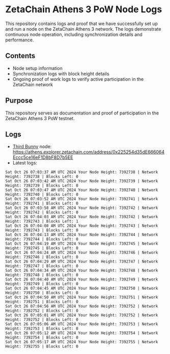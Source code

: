 # ZetaChain Athens 3 PoW Node Logs
This repository contains logs and proof that we have successfully set up and run a node on the ZetaChain Athens 3 network. The logs demonstrate continuous node operation, including synchronization details and performance.

## Contents
- Node setup information
- Synchronization logs with block height details
- Ongoing proof of work logs to verify active participation in the ZetaChain network

## Purpose
This repository serves as documentation and proof of participation in the ZetaChain Athens 3 PoW testnet.

## Logs

- [Third Bunny](https://thirdbunny.xyz/) node: https://athens.explorer.zetachain.com/address/0x225254d35dE666064Eccc5ce16eF1D8bF8D7b5EE
- Latest logs:
```
Sat Oct 26 07:03:37 AM UTC 2024 Your Node Height: 7392738 | Network Height: 7392738 | Blocks Left: 0
Sat Oct 26 07:03:42 AM UTC 2024 Your Node Height: 7392739 | Network Height: 7392739 | Blocks Left: 0
Sat Oct 26 07:03:47 AM UTC 2024 Your Node Height: 7392740 | Network Height: 7392740 | Blocks Left: 0
Sat Oct 26 07:03:52 AM UTC 2024 Your Node Height: 7392741 | Network Height: 7392741 | Blocks Left: 0
Sat Oct 26 07:03:58 AM UTC 2024 Your Node Height: 7392742 | Network Height: 7392742 | Blocks Left: 0
Sat Oct 26 07:04:03 AM UTC 2024 Your Node Height: 7392742 | Network Height: 7392743 | Blocks Left: 1
Sat Oct 26 07:04:08 AM UTC 2024 Your Node Height: 7392743 | Network Height: 7392743 | Blocks Left: 0
Sat Oct 26 07:04:13 AM UTC 2024 Your Node Height: 7392744 | Network Height: 7392744 | Blocks Left: 0
Sat Oct 26 07:04:19 AM UTC 2024 Your Node Height: 7392745 | Network Height: 7392745 | Blocks Left: 0
Sat Oct 26 07:04:24 AM UTC 2024 Your Node Height: 7392746 | Network Height: 7392746 | Blocks Left: 0
Sat Oct 26 07:04:29 AM UTC 2024 Your Node Height: 7392747 | Network Height: 7392747 | Blocks Left: 0
Sat Oct 26 07:04:34 AM UTC 2024 Your Node Height: 7392748 | Network Height: 7392748 | Blocks Left: 0
Sat Oct 26 07:04:40 AM UTC 2024 Your Node Height: 7392749 | Network Height: 7392749 | Blocks Left: 0
Sat Oct 26 07:04:45 AM UTC 2024 Your Node Height: 7392750 | Network Height: 7392750 | Blocks Left: 0
Sat Oct 26 07:04:50 AM UTC 2024 Your Node Height: 7392751 | Network Height: 7392751 | Blocks Left: 0
Sat Oct 26 07:04:56 AM UTC 2024 Your Node Height: 7392752 | Network Height: 7392752 | Blocks Left: 0
Sat Oct 26 07:05:01 AM UTC 2024 Your Node Height: 7392752 | Network Height: 7392752 | Blocks Left: 0
Sat Oct 26 07:05:06 AM UTC 2024 Your Node Height: 7392753 | Network Height: 7392753 | Blocks Left: 0
Sat Oct 26 07:05:12 AM UTC 2024 Your Node Height: 7392754 | Network Height: 7392754 | Blocks Left: 0
Sat Oct 26 07:05:17 AM UTC 2024 Your Node Height: 7392755 | Network Height: 7392755 | Blocks Left: 0
```
